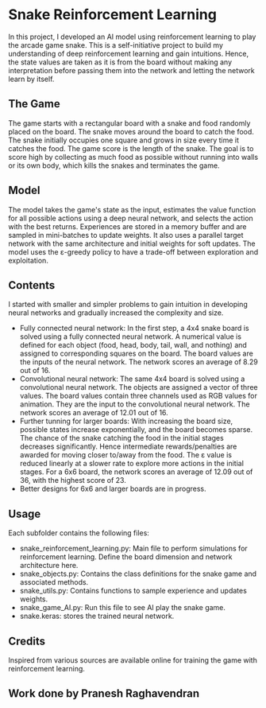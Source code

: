 # Snake Reinforcement Learning

In this project, I developed an AI model using reinforcement learning to play the arcade game snake. This is a self-initiative project to build my understanding of deep reinforcement learning and gain intuitions. Hence, the state values are taken as it is from the board without making any interpretation before passing them into the network and letting the network learn by itself.

## The Game
The game starts with a rectangular board with a snake and food randomly placed on the board. The snake moves around the board to catch the food. The snake initially occupies one square and grows in size every time it catches the food. The game score is the length of the snake. The goal is to score high by collecting as much food as possible without running into walls or its own body, which kills the snakes and terminates the game.

## Model
The model takes the game's state as the input, estimates the value function for all possible actions using a deep neural network, and selects the action with the best returns. Experiences are stored in a memory buffer and are sampled in mini-batches to update weights. It also uses a parallel target network with the same architecture and initial weights for soft updates. The model uses the ε-greedy policy to have a trade-off between exploration and exploitation.

## Contents
I started with smaller and simpler problems to gain intuition in developing neural networks and gradually increased the complexity and size.
* Fully connected neural network: In the first step, a 4x4 snake board is solved using a fully connected neural network. A numerical value is defined for each object (food, head, body, tail, wall, and nothing) and assigned to corresponding squares on the board. The board values are the inputs of the neural network. The network scores an average of 8.29 out of 16.
* Convolutional neural network: The same 4x4 board is solved using a convolutional neural network. The objects are assigned a vector of three values. The board values contain three channels used as RGB values for animation. They are the input to the convolutional neural network. The network scores an average of 12.01 out of 16.
* Further tunning for larger boards: With increasing the board size, possible states increase exponentially, and the board becomes sparse. The chance of the snake catching the food in the initial stages decreases significantly. Hence intermediate rewards/penalties are awarded for moving closer to/away from the food. The ε value is reduced linearly at a slower rate to explore more actions in the initial stages. For a 6x6 board, the network scores an average of 12.09 out of 36, with the highest score of 23. 
* Better designs for 6x6 and larger boards are in progress.

## Usage
Each subfolder contains the following files:
* snake_reinforcement_learning.py: Main file to perform simulations for reinforcement learning. Define the board dimension and network architecture here.
* snake_objects.py: Contains the class definitions for the snake game and associated methods.
* snake_utils.py: Contains functions to sample experience and updates weights.
* snake_game_AI.py: Run this file to see AI play the snake game.
* snake.keras: stores the trained neural network.

## Credits
Inspired from various sources are available online for training the game with reinforcement learning. 

## Work done by Pranesh Raghavendran

